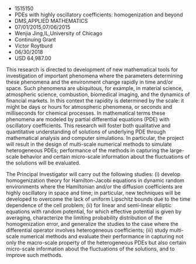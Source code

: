 
* 1515150
* PDEs with highly oscillatory coefficients: homogenization and beyond
* DMS,APPLIED MATHEMATICS
* 07/01/2015,07/06/2015
* Wenjia Jing,IL,University of Chicago
* Continuing Grant
* Victor Roytburd
* 06/30/2018
* USD 64,987.00

This research is directed to development of new mathematical tools for
investigation of important phenomena where the parameters determining these
phenomena and the environment change rapidly in time and/or space. Such
phenomena are ubiquitous, for example, in material science, atmospheric science,
combustion, biomedical imaging, and the dynamics of financial markets. In this
context the rapidity is determined by the scale: it might be days or hours for
atmospheric phenomena, or seconds and milliseconds for chemical processes. In
mathematical terms these phenomena are modeled by partial differential equations
(PDE) with oscillatory coefficients. This research will foster both qualitative
and quantitative understanding of solutions of underlying PDE through
mathematical analysis and computer simulations. In particular, the project will
result in the design of multi-scale numerical methods to simulate heterogeneous
PDEs; performance of the methods in capturing the large-scale behavior and
certain micro-scale information about the fluctuations of the solutions will be
evaluated.

The Principal Investigator will carry out the following studies: (i) develop
homogenization theory for Hamilton-Jacobi equations in dynamic random
environments where the Hamiltonian and/or the diffusion coefficients are highly
oscillatory in space and time; in particular, new techniques will be developed
to overcome the lack of uniform Lipschitz bounds due to the time dependence of
the cell problem; (ii) for linear and semi-linear elliptic equations with random
potential, for which effective potential is given by averaging, characterize the
limiting probability distribution of the homogenization error, and generalize
the studies to the case where the differential operator involves heterogeneous
coefficients; (iii) study multi-scale numerical methods and evaluate their
performance in capturing not only the macro-scale property of the heterogeneous
PDEs but also certain micro-scale information about the fluctuations of the
solutions, and to improve such methods.
